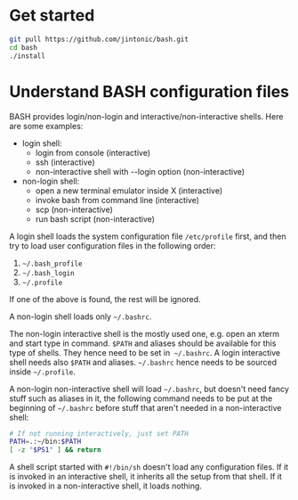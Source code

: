 # Get started

```sh
git pull https://github.com/jintonic/bash.git
cd bash
./install
```

# Understand BASH configuration files

BASH provides login/non-login and interactive/non-interactive shells. Here are some examples:

- login shell:
  * login from console (interactive)
  * ssh (interactive)
  * non-interactive shell with --login option (non-interactive)
- non-login shell:
  * open a new terminal emulator inside X (interactive)
  * invoke bash from command line (interactive)
  * scp (non-interactive)
  * run bash script (non-interactive)

A login shell loads the system configuration file `/etc/profile` first, and then try to load user configuration files in the following order:

1. `~/.bash_profile`
2. `~/.bash_login`
3. `~/.profile`

If one of the above is found, the rest will be ignored.

A non-login shell loads only `~/.bashrc`.

The non-login interactive shell is the mostly used one, e.g. open an xterm and start type in command. `$PATH` and aliases should be available for this type of shells. They hence need to be set in` ~/.bashrc`. A login interactive shell needs also `$PATH` and aliases.  `~/.bashrc` hence needs to be sourced inside `~/.profile`.

A non-login non-interactive shell will load `~/.bashrc`, but doesn't need fancy stuff such as aliases in it, the following command needs to be put at the beginning of `~/.bashrc` before stuff that aren't needed in a non-interactive shell:

```sh
# If not running interactively, just set PATH
PATH=.:~/bin:$PATH
[ -z "$PS1" ] && return
```

A shell script started with `#!/bin/sh` doesn't load any configuration files. If it is invoked in an interactive shell, it inherits all the setup from that shell. If it is invoked in a non-interactive shell, it loads nothing.
